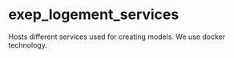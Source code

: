 # exep_logement_services
Hosts different services used for creating models. We use docker technology.
